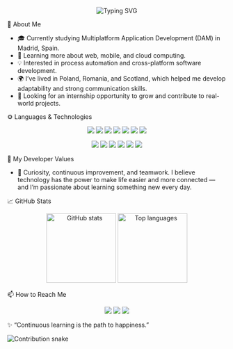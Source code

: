 <!-- Typing animation header --> <p align="center"> <img src="https://readme-typing-svg.demolab.com?font=Fira+Code&size=26&pause=1000&color=00C8FF&center=true&vCenter=true&width=650&lines=Hi%2C+I'm+Cristian+Miron!;Junior+Developer+%7C+Tech+Enthusiast;Lifelong+Learner+%7C+Problem+Solver;Building+Ideas+into+Code+💡" alt="Typing SVG" /> </p>

🧭 About Me

- 🎓 Currently studying Multiplatform Application Development (DAM) in Madrid, Spain.
- 🌱 Learning more about web, mobile, and cloud computing.
- 💡 Interested in process automation and cross-platform software development.
- 🌍 I’ve lived in Poland, Romania, and Scotland, which helped me develop adaptability and strong communication skills.
- 🔭 Looking for an internship opportunity to grow and contribute to real-world projects.

⚙️ Languages & Technologies
<p align="center"> <img src="https://img.shields.io/badge/Java-ED8B00?style=for-the-badge&logo=openjdk&logoColor=white"/> <img src="https://img.shields.io/badge/C%23-239120?style=for-the-badge&logo=c-sharp&logoColor=white"/> <img src="https://img.shields.io/badge/Python-3776AB?style=for-the-badge&logo=python&logoColor=white"/> <img src="https://img.shields.io/badge/JavaScript-F7DF1E?style=for-the-badge&logo=javascript&logoColor=black"/> <img src="https://img.shields.io/badge/HTML5-E34F26?style=for-the-badge&logo=html5&logoColor=white"/> <img src="https://img.shields.io/badge/CSS3-1572B6?style=for-the-badge&logo=css3&logoColor=white"/> <img src="https://img.shields.io/badge/SQL-003B57?style=for-the-badge&logo=database&logoColor=white"/> </p> <p align="center"> <img src="https://img.shields.io/badge/Spring-6DB33F?style=for-the-badge&logo=spring&logoColor=white"/> <img src="https://img.shields.io/badge/.NET-512BD4?style=for-the-badge&logo=dotnet&logoColor=white"/> <img src="https://img.shields.io/badge/Power%20Platform-742774?style=for-the-badge&logo=microsoft&logoColor=white"/> <img src="https://img.shields.io/badge/Azure-0078D4?style=for-the-badge&logo=microsoftazure&logoColor=white"/> <img src="https://img.shields.io/badge/Git-F05032?style=for-the-badge&logo=git&logoColor=white"/> <img src="https://img.shields.io/badge/MongoDB-4EA94B?style=for-the-badge&logo=mongodb&logoColor=white"/> </p>

🧩 My Developer Values

- 💬 Curiosity, continuous improvement, and teamwork.
I believe technology has the power to make life easier and more connected — and I’m passionate about learning something new every day.

📈 GitHub Stats
<p align="center"> <img src="https://github-readme-stats.vercel.app/api?username=CristianMiron0&show_icons=true&theme=tokyonight&hide_border=true" alt="GitHub stats" height="160px"/> <img src="https://github-readme-stats.vercel.app/api/top-langs/?username=CristianMiron0&layout=compact&theme=tokyonight&hide_border=true" alt="Top languages" height="160px"/> </p>
📫 How to Reach Me
<p align="center"> <a href="mailto:cristian.miron98@gmail.com"><img src="https://img.shields.io/badge/Email-c25f5f?style=for-the-badge&logo=gmail&logoColor=white"/></a> <a href="https://linkedin.com/in/cristianmiron98"><img src="https://img.shields.io/badge/LinkedIn-0077b5?style=for-the-badge&logo=linkedin&logoColor=white"/></a> <a href="https://github.com/CristianMiron0"><img src="https://img.shields.io/badge/GitHub-333?style=for-the-badge&logo=github&logoColor=white"/></a> </p>

✨ “Continuous learning is the path to happiness.”

![Contribution snake](https://raw.githubusercontent.com/CristianMiron0/CristianMiron0/output/github-contribution-grid-snake-dark.svg)
